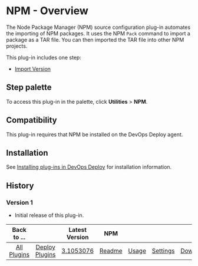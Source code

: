 
# NPM - Overview

The Node Package Manager (NPM) source configuration plug-in automates the importing of NPM packages. It uses the NPM `Pack` command to import a package as a TAR file. You can then imported the TAR file into other NPM projects.

This plug-in includes one step:

* [Import Version](#import_version)

## Step palette

To access this plug-in in the palette, click **Utilities** > **NPM**.

## Compatibility

This plug-in requires that NPM be installed on the DevOps Deploy agent.

## Installation

See [Installing plug-ins in DevOps Deploy](https://community.ibm.com/community/user/wasdevops/blogs/laurel-dickson-bull1/2022/06/13/install-plugins "Installing plug-ins in DevOps Deploy") for installation information.

## History

### Version 1

* Initial release of this plug-in.

|Back to ...||Latest Version|NPM ||||
| :---: | :---: | :---: | :---: | :---: | :---: | :---: |
|[All Plugins](../../index.md)|[Deploy Plugins](../README.md)|[3.1053076](https://raw.githubusercontent.com/UrbanCode/IBM-UCD-PLUGINS/main/files/sourceconfig-npm/sourceconfig-npm-3.1053076.zip)|[Readme](README.md)|[Usage](usage.md)|[Settings](settings.md)|[Downloads](downloads.md)|
